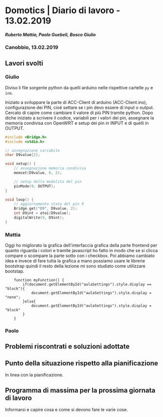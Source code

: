 # Domotics | Diario di lavoro - 13.02.2019

##### Ruberto Mattia, Paolo Guebeli, Bosco Giulio

### Canobbio, 13.02.2019

## Lavori svolti

### Giulio

Diviso li file sorgente python da quelli arduino nelle rispettive cartelle `py` e `ino`.

Iniziato a sviluppare la parte di ACC-Client di arduino (ACC-Client.ino), configurazione dei PIN,
cio&eacute; settare se i pin devo essere di input o output.  
Cercato di capire come cambiare il valore di pi&ugrave; PIN tramite python. Dopo diche iniziato a
scrivere il codice, variabili per i valori dei pin, assegnare la memoria condivisa con OpenWRT e
setup dei pin in INPUT e di quelli in OUTPUT.

```c
#include <Bridge.h>
#include <stdio.h>

// assegnazione variabile
char D9value[2];  

void setup() {
    // assegnazione memoria condivisa
    memset(D9value, 0, 2);

    // setup della modalita del pin
    pinMode(9, OUTPUT);
}

void loop() {
    // aggiornamento stato del pin 9
    Bridge.get("D9", D9value, 2);
    int D9int = atoi(D9value);
    digitalWrite(9, D9int);
}
```

### Mattia

Oggi ho migliorato la grafica dell'interfaccia grafica della parte frontend per quanto riguarda i colori e tramite 
javascript ho fatto in modo che se si clicca compare o scompare la parte sotto 
con i checkbox. Poi abbiamo cambiato idea e invece di fare tutta la grafica a mano 
possiamo usare le librerie bootstrap quindi il resto della lezione mi sono studiato come utilizzare bootstap.

        function myFunction() {
            if(document.getElementById("aulaSettings").style.display == "block"){
                document.getElementById("aulaSettings").style.display = "none";
            }else{
                document.getElementById("aulaSettings").style.display = "block"
            }
        }

### Paolo


##  Problemi riscontrati e soluzioni adottate


##  Punto della situazione rispetto alla pianificazione
In linea con la pianificazione.


## Programma di massima per la prossima giornata di lavoro
Informarsi e capire cosa e come si devono fare le varie cose.
